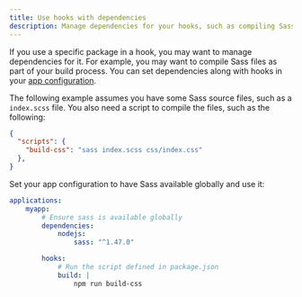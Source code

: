 ```yaml
---
title: Use hooks with dependencies
description: Manage dependencies for your hooks, such as compiling Sass files as part of your build.
---
```


If you use a specific package in a hook, you may want to manage dependencies for it.
For example, you may want to compile Sass files as part of your build process.
You can set dependencies along with hooks in your [app configuration](/create-apps/app-reference/images/builtin-image.md#dependencies).

The following example assumes you have some Sass source files, such as a `index.scss` file.
You also need a script to compile the files, such as the following:

```json {location="package.json"}
{
  "scripts": {
    "build-css": "sass index.scss css/index.css"
  },
}
```

Set your app configuration to have Sass available globally and use it:

```yaml {configFile="app"}
applications:
    myapp:
        # Ensure sass is available globally
        dependencies:
            nodejs:
                sass: "^1.47.0"

        hooks:
            # Run the script defined in package.json
            build: |
                npm run build-css
```
